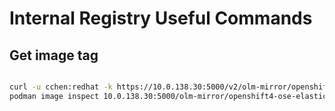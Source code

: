 # Internal Registry Useful Commands

## Get image tag

```bash

curl -u cchen:redhat -k https://10.0.138.30:5000/v2/olm-mirror/openshift4-ose-elasticsearch-operator/tags/list
podman image inspect 10.0.138.30:5000/olm-mirror/openshift4-ose-elasticsearch-operator:68e3d583

```

